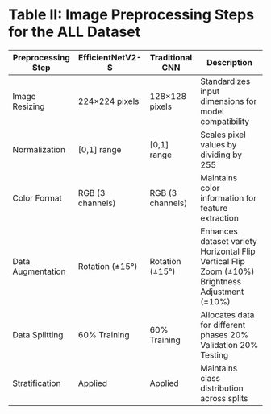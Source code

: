 # Table II: Image Preprocessing Steps for the ALL Dataset

| Preprocessing Step | EfficientNetV2-S | Traditional CNN | Description |
|-------------------|-------------------|-----------------|-------------|
| Image Resizing | 224×224 pixels | 128×128 pixels | Standardizes input dimensions for model compatibility |
| Normalization | [0,1] range | [0,1] range | Scales pixel values by dividing by 255 |
| Color Format | RGB (3 channels) | RGB (3 channels) | Maintains color information for feature extraction |
| Data Augmentation | Rotation (±15°) | Rotation (±15°) | Enhances dataset variety Horizontal Flip Vertical Flip Zoom (±10%) Brightness Adjustment (±10%) |
| Data Splitting | 60% Training | 60% Training | Allocates data for different phases 20% Validation 20% Testing |
| Stratification | Applied | Applied | Maintains class distribution across splits |
